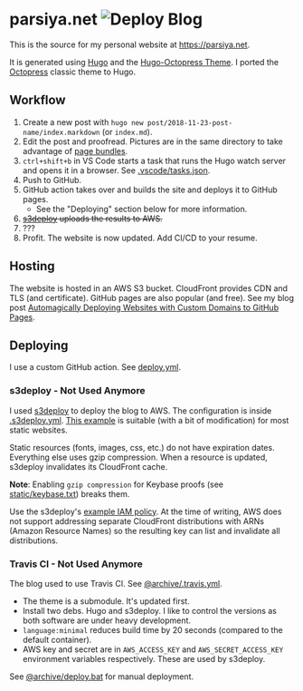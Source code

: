 # parsiya.net ![Deploy Blog](https://github.com/parsiya/parsiya.net/actions/workflows/gh-pages.yml/badge.svg)
This is the source for my personal website at https://parsiya.net.

It is generated using [Hugo][hugo] and the [Hugo-Octopress Theme][hugo-octopress].
I ported the [Octopress][octopress] classic theme to Hugo.

[hugo]: https://gohugo.io/
[hugo-octopress]: https://github.com/parsiya/hugo-octopress
[octopress]: https://github.com/octopress/octopress

## Workflow

1. Create a new post with `hugo new post/2018-11-23-post-name/index.markdown`
   (or `index.md`).
2. Edit the post and proofread. Pictures are in the same
   directory to take advantage of [page bundles][page-bundles].
  1. `ctrl+shift+b` in VS Code starts a task that runs the Hugo watch server and
     opens it in a browser. See [.vscode/tasks.json](.vscode/tasks.json).
3. Push to GitHub.
4. GitHub action takes over and builds the site and deploys it to GitHub pages.
    * See the "Deploying" section below for more information.
5. ~~[s3deploy][s3deploy] uploads the results to AWS.~~
6. ???
7. Profit. The website is now updated. Add CI/CD to your resume.

[page-bundles]: https://gohugo.io/content-management/page-bundles/
[s3deploy]: https://github.com/bep/s3deploy

## Hosting
The website is hosted in an AWS S3 bucket. CloudFront provides CDN and TLS (and
certificate). GitHub pages are also popular (and free). See my blog post
[Automagically Deploying Websites with Custom Domains to GitHub Pages][gh-pages].

[gh-pages]: https://parsiya.net/blog/2021-02-17-automagically-deploying-websites-with-custom-domains-to-github-pages/

## Deploying
I use a custom GitHub action. See [deploy.yml](.github/workflows/deploy.yml).

### s3deploy - Not Used Anymore
I used [s3deploy][s3deploy] to deploy the blog to AWS. The configuration is
inside [.s3deploy.yml](.s3deploy.yml). [This example][s3deploy-config] is
suitable (with a bit of modification) for most static websites.

[s3deploy-config]: https://github.com/bep/s3deploy#advanced-configuration

Static resources (fonts, images, css, etc.) do not have expiration dates.
Everything else uses gzip compression. When a resource is updated, s3deploy
invalidates its CloudFront cache.

**Note**: Enabling `gzip compression` for Keybase proofs (see
[static/keybase.txt](static/keybase.txt)) breaks them.

Use the s3deploy's [example IAM policy][s3deploy-iam]. At the time of writing,
AWS does not support addressing separate CloudFront distributions with ARNs
(Amazon Resource Names) so the resulting key can list and invalidate all
distributions.

[s3deploy-iam]: https://github.com/bep/s3deploy#cloudfront-cdn-cache-invalidation

### Travis CI - Not Used Anymore
The blog used to use Travis CI. See [@archive/.travis.yml](@archive/.travis.yml).

* The theme is a submodule. It's updated first.
* Install two debs. Hugo and s3deploy. I like to control the versions as both
  software are under heavy development.
* `language:minimal` reduces build time by 20 seconds (compared to the default
  container).
* AWS key and secret are in `AWS_ACCESS_KEY` and `AWS_SECRET_ACCESS_KEY`
  environment variables respectively. These are used by s3deploy.

See [@archive/deploy.bat](@archive/deploy.bat) for manual deployment.
